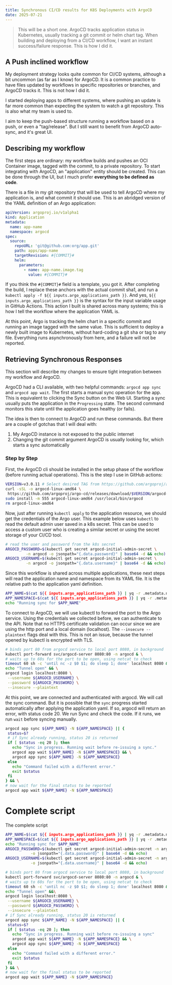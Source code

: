 ```yaml
---
title: Synchronous CI/CD results for K8S Deployments with ArgoCD
date: 2025-07-21
---
```


> This will be a short one.
> ArgoCD tracks application status in Kubernetes, usually tracking a git commit or helm chart tag.
> When building and deploying from a CI/CD workflow, I want an instant success/failure response.
> This is how I did it.

## A Push inclined workflow

My deployment strategy looks quite common for CI/CD systems, although a bit uncommon (as far as I know) for ArgoCD.
It is a common practice to have files updated by workflows in specific repositories or branches, and ArgoCD tracks it.
This is not how I did it.

I started deploying apps to different systems, where pushing an update is far more common than expecting the system to watch a git repository.
This is also what my team is used to.

I aim to keep the push-based structure running a workflow based on a push, or even a "tag/release".
But I still want to benefit from ArgoCD auto-sync, and it's great UI.

## Describing my workflow

The first steps are ordinary: my workflow builds and pushes an OCI Container image, tagged with the commit, to a private repository.
To start integrating with ArgoCD, an "application" entity should be created.
This can be done through the UI, but I much prefer **everything to be defined as code**.

There is a file in my git repository that will be used to tell ArgoCD where my application is, and what commit it should use.
This is an abridged version of the YAML definition of an Argo application:

```yaml
apiVersion: argoproj.io/v1alpha1
kind: Application
metadata:
  name: app-name
  namespace: argocd
spec:
  source:
    repoURL: 'git@github.com:org/app.git'
    path: apps/app-name
    targetRevision: #{COMMIT}#
    helm:
      parameters:
        - name: app-name.image.tag
          value: #{COMMIT}#
```

If you think the `#{COMMIT}#` field is a template, you got it.
After completing the build, I replace these anchors with the actual commit sha1, and run a `kubectl apply -f ${{ inputs.argo_applications_path }}`.
And yes, `${{ inputs.argo_applications_path }}` is the syntax for the input variable usage in GitHub Actions.
This action I built is shared across many systems; this is how I tell the workflow where the application YAML is.

At this point, Argo is tracking the helm chart in a specific commit and running an image tagged with the same value.
This is sufficient to deploy a newly built image to Kubernetes, without hard-coding a git sha or tag to any file.
Everything runs asynchronously from here, and a failure will not be reported.

## Retrieving Synchronous Responses

This section will describe my changes to ensure tight integration between my workflow and ArgoCD.

ArgoCD had a CLI available, with two helpful commands: `argocd app sync` and `argocd app wait`.
The first starts a manual sync operation for the app.
This is equivalent to clicking the Sync button on the Web UI.
Starting a sync usually puts the application in the `Progressing` state.
The second command monitors this state until the application goes healthy (or fails).

The idea is then to connect to ArgoCD and run these commands.
But there are a couple of gotchas that I will deal with:

1. My ArgoCD instance is not exposed to the public internet
2. Changing the git commit argument ArgoCD is usually looking for, which starts a sync automatically

### Step by Step

First, the ArgoCD cli should be installed in the setup phase of the workflow (before running actual operations).
This is the step I use in GitHub actions:

```bash
VERSION=v3.0.11 # Select desired TAG from https://github.com/argoproj/argo-cd/releases
curl -sSL -o argocd-linux-amd64 \
 https://github.com/argoproj/argo-cd/releases/download/$VERSION/argocd-linux-amd64
sudo install -m 555 argocd-linux-amd64 /usr/local/bin/argocd
rm argocd-linux-amd64
```

Now, just after running `kubectl apply` to the application resource, we should get the credentials of the Argo user.
This example below uses `kubectl` to read the default admin user saved in a k8s secret.
This can be used to access a custom user who is creating a similar secret or using the secret storage of your CI/CD tool.

```bash
# read the user and password from the k8s secret
ARGOCD_PASSWORD=$(kubectl get secret argocd-initial-admin-secret \
         -n argocd -o jsonpath="{.data.password}" | base64 -d && echo)
ARGOCD_USERNAME=$(kubectl get secret argocd-initial-admin-secret \
         -n argocd -o jsonpath="{.data.username}" | base64 -d && echo)
```

Since this workflow is shared across multiple applications, these next steps will read the application name and namespace from its YAML file.
It is the relative path to the application yaml definition.

```bash
APP_NAME=$(cat ${{ inputs.argo_applications_path }} | yq -r .metadata.name)
APP_NAMESPACE=$(cat ${{ inputs.argo_applications_path }} | yq -r .metadata.namespace)
echo "Running sync for $APP_NAME"
```

To connect to ArgoCD, we will use kubectl to forward the port to the Argo service.
Using the credentials we collected before, we can authenticate to the API.
Note that no HTTPS certificate validation can occur since we are using the http port and a local domain (localhost).
The `--insecure --plaintext` flags deal with this.
This is not an issue, because the tunnel opened by kubectl is encrypted with TLS.

```bash
# binds port 80 from argocd service to local port 8080, in background
kubectl port-forward svc/argocd-server 8080:80 -n argocd & \
# waits up to 60s for the port to be open, using netcat to check
timeout 60 sh -c 'until nc -z $0 $1; do sleep 1; done' localhost 8080 && \
echo "Tunnel open" && \
argocd login localhost:8080 \
 --username ${ARGOCD_USERNAME} \
 --password ${ARGOCD_PASSWORD} \
 --insecure --plaintext
```

At this point, we are connected and authenticated with argocd.
We will call the sync command.
But it is possible that the `sync` progress started automatically after applying the application yaml.
If so, argocd will return an error, with status code 20.
We run Sync and check the code.
If it runs, we run `wait` before syncing manually.

```bash
argocd app sync ${APP_NAME} -N ${APP_NAMESPACE} || {
 status=$?
 # if Sync already running, status 20 is returned
 if [ $status -eq 20 ]; then
   echo "Sync in progress. Running wait before re-issuing a sync."
   argocd app wait ${APP_NAME} -N ${APP_NAMESPACE} && \
   argocd app sync ${APP_NAME} -N ${APP_NAMESPACE}
 else
   echo "Command failed with a different error."
   exit $status
 fi
} && \
# now wait for the final status to be reported
argocd app wait ${APP_NAME} -N ${APP_NAMESPACE}
```

# Complete script

The complete script

```bash
APP_NAME=$(cat ${{ inputs.argo_applications_path }} | yq -r .metadata.name)
APP_NAMESPACE=$(cat ${{ inputs.argo_applications_path }} | yq -r .metadata.namespace)
echo "Running sync for $APP_NAME"
ARGOCD_PASSWORD=$(kubectl get secret argocd-initial-admin-secret -n argocd \
           -o jsonpath="{.data.password}" | base64 -d && echo)
ARGOCD_USERNAME=$(kubectl get secret argocd-initial-admin-secret -n argocd \
           -o jsonpath="{.data.username}" | base64 -d && echo)

# binds port 80 from argocd service to local port 8080, in background
kubectl port-forward svc/argocd-server 8080:80 -n argocd & \
# waits up to 60s for the port to be open, using netcat to check
timeout 60 sh -c 'until nc -z $0 $1; do sleep 1; done' localhost 8080 &&\
echo "Tunnel open" &&\
argocd login localhost:8080 \
 --username ${ARGOCD_USERNAME} \
 --password ${ARGOCD_PASSWORD} \
 --insecure --plaintext
# if Sync already running, status 20 is returned
argocd app sync ${APP_NAME} -N ${APP_NAMESPACE} || {
 status=$?
 if [ $status -eq 20 ]; then
   echo "Sync in progress. Running wait before re-issuing a sync"
   argocd app wait ${APP_NAME} -N ${APP_NAMESPACE} && \
   argocd app sync ${APP_NAME} -N ${APP_NAMESPACE}
 else
   echo "Command failed with a different error."
   exit $status
 fi
} && \
# now wait for the final status to be reported
argocd app wait ${APP_NAME} -N ${APP_NAMESPACE}
```
